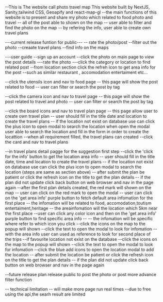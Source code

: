 --This is The website call photo travel map
This website built by NextJS, Sanity,tailwind CSS, Geoapify and react-map-gl
--the main functions of this website is to present and share my photo which related to food photo and travel
-- all of the post able to shown on the map
-- user able to filter and find the photo on the map
-- by refering the info, user able to create own travel plans

---current release funtion for public---
-- rate the photo/post
--filter out the photo
--creaate travel plans
--find info on the maps

---user guide
--sign up an account
--click the photo on main page to view the post details
  ---rate the photo
  ---click the category or location to find related post
--from location section click the refreh icon to get area info for the post
    --such as similar restaurant , accomodation entertaiment etc...

--click the utensils icon and nav to food page
  -- this page will show the post related to food
  -- user can filter or search the post by tag

--click the camera icon and nav to travel page
  -- this page will show the post related to travel and photo
  -- user can filter or search the post by tag

--click the board icons and nav to travel plan page
  -- this page allow user to create own travel plan
  -- user should fill in the title date and location to create the travel plans
  -- if the location not exist on database use can click the plus icon to open modal to search the location
    when open the modal user able to search the location and fill in the form in order to create the locattion
  --when all requirement filled, the travel plans can created
  --click the card and nav to travel plans

--in travel plans detail pagge
  for the suggestion first step
      --click the 'click for the info' button to get the location area info
  -- user should fill in the title date, time and location to create the travel plans
    -- if the location not exist on database use can click the plus icon to open modal to search the location (steps are same as section above)
  -- after submit the plan be patient or click the refresh icon on the title to get the plan details
      -- if the plan did not update click back button on web browser and nav in the page again
  --after the first plan details created, the red mark will shown on the map
    -- user can click on the red mark to open the modal
    -- user can click on the 'get area info' purple button to fetch default area infomation for the first place
        -- the infomation will be related to food, accomodation,toutism entertaiment,heritage
        -- the areainfomation will the location which 5km near the first place
    --user can click any  color icon and then on the 'get area info' purple button to find specific area info
      --  -- the infomation will be specific where refer to which icon you click
    --click the icons on the map to the popup will shown
      --click the text to open the modal to look for infomation
  --with the area info user can used as reference to look for second place of the trips
  --if favourite location not exist on the database
    --click the icons on the map to the popup will shown
        --click the text to open the modal to look for infomation
        --click the blue add icons to open the location modal to add the location
       -- after submit the location be patient or click the refresh icon on the title to get the plan details
          -- if the plan did not update click back button on web browser and nav in the page again

--future release plan
 release public to post the photo or post
  more advance filter function
  
  
-- technical limitation
  -- will make more page run real times
  --due to free using the api,the searh result are limited
  
    
    

  

